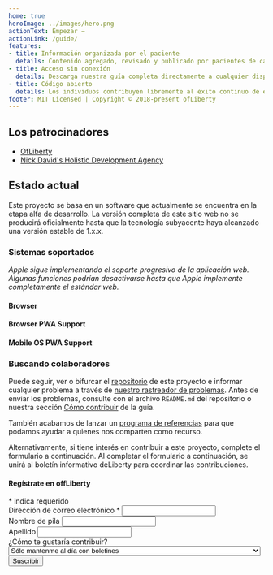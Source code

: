 ```yaml
---
home: true
heroImage: ../images/hero.png
actionText: Empezar →
actionLink: /guide/
features:
- title: Información organizada por el paciente 
  details: Contenido agregado, revisado y publicado por pacientes de cannabis de Pensilvania.
- title: Acceso sin conexión
  details: Descarga nuestra guía completa directamente a cualquier dispositivo, iOS y Android. ¡Manténganos con usted en todo momento!
- title: Código abierto
  details: Los individuos contribuyen libremente al éxito continuo de este proyecto.
footer: MIT Licensed | Copyright © 2018-present ofLiberty
---
```


## Los patrocinadores

- [OfLiberty](https://www.patreon.com/ofLiberty)
- [Nick David's Holistic Development Agency](https://nickdavidsholisticdevelopmentagency.com/)


## Estado actual <Badge text="alfa" type="warn"/> <Badge text="v0.4.6"/>

Este proyecto se basa en un software que actualmente se encuentra en la etapa alfa de desarrollo. La versión completa de este sitio web no se producirá oficialmente hasta que la tecnología subyacente haya alcanzado una versión estable de 1.x.x.

### Sistemas soportados
*Apple sigue implementando el soporte progresivo de la aplicación web. Algunas funciones podrían desactivarse hasta que Apple implemente completamente el estándar web.*

#### Browser 
<i class="fa-3x fab fa-chrome"></i>
<i class="fa-3x fab fa-firefox"></i>
<i class="fa-3x fab fa-safari"></i>
<i class="fa-3x fab fa-edge"></i>
<i class="fa-3x fab fa-internet-explorer"></i>
<i class="fa-3x fab fa-opera"></i>

#### Browser PWA Support 
<i class="fa-3x fab fa-chrome"></i>
<i class="fa-3x fab fa-opera"></i>

#### Mobile OS PWA Support
<i class="fa-3x fab fa-android"></i>
<!-- <i class="fa-3x fab fa-apple"></i> -->


### Buscando colaboradores

Puede seguir, ver o bifurcar el [repositorio](https://github.com/OfLiberty/pacannabis.guide) de este proyecto e informar cualquier problema a través de [nuestro rastreador de problemas](https://github.com/OfLiberty/pacannabis.guide/issues). Antes de enviar los problemas, consulte con el archivo `README.md` del repositorio o nuestra sección [Cómo contribuir]((/guide/#how-to-contribute)) de la guía.

También acabamos de lanzar un [programa de referencias](/share/) para que podamos ayudar a quienes nos comparten como recurso.

Alternativamente, si tiene interés en contribuir a este proyecto, complete el formulario a continuación. Al completar el formulario a continuación, se unirá al boletín informativo deLiberty para coordinar las contribuciones.


<div id="mc_embed_signup">
<form action="https://ofliberty.us15.list-manage.com/subscribe/post?u=cae1d8de765df8d2be23d5745&amp;id=3d0f51e234" method="post" id="mc-embedded-subscribe-form" name="mc-embedded-subscribe-form" class="validate" target="_blank" novalidate>
    <div id="mc_embed_signup_scroll">
	<h4 class="text-center">Regístrate en offLiberty</h4>
<div class="text-center indicates-required"><span class="asterisk">*</span> indica requerido</div>
<div class="mc-field-group">
	<label for="mce-EMAIL">Dirección de correo electrónico  <span class="asterisk">*</span>
</label>
	<input type="email" value="" name="EMAIL" class="required email" id="mce-EMAIL">
</div>
<div class="mc-field-group">
	<label for="mce-FNAME">Nombre de pila </label>
	<input type="text" value="" name="FNAME" class="" id="mce-FNAME">
</div>
<div class="mc-field-group">
	<label for="mce-LNAME">Apellido </label>
	<input type="text" value="" name="LNAME" class="" id="mce-LNAME">
</div>
<div class="mc-field-group">
	<label for="mce-CONTRIBUTE">¿Cómo te gustaría contribuir? </label>
	<select name="CONTRIBUTE" class="" id="mce-CONTRIBUTE">
	<option value="Just keep me up to date with Newsletters">Sólo mantenme al día con boletines</option>
<option value="Programming, coding, and development">Programación, codificación y desarrollo.</option>
<option value="Design, graphics, photography">Diseño, gráfica, fotografía.</option>
<option value="Content writing, product analysis, research">Redacción de contenidos, análisis de productos, investigación.</option>
<option value="I can toss a couple dollars your way to support cannabis education in PA">Puedo tirar un par de dólares para apoyar la educación sobre el cannabis en PA</option>
</select>
</div>
	<div id="mce-responses" class="clear">
		<div class="response" id="mce-error-response" style="display:none"></div>
		<div class="response" id="mce-success-response" style="display:none"></div>
	</div>   
    <div style="position: absolute; left: -5000px;" aria-hidden="true"><input type="text" name="b_cae1d8de765df8d2be23d5745_3d0f51e234" tabindex="-1" value=""></div>
    <div class="clear"><input type="submit" value="Suscribir" name="subscribe" id="mc-embedded-subscribe" class="button"></div>
    </div>
</form>
</div>

<Referral />
<Ads />
